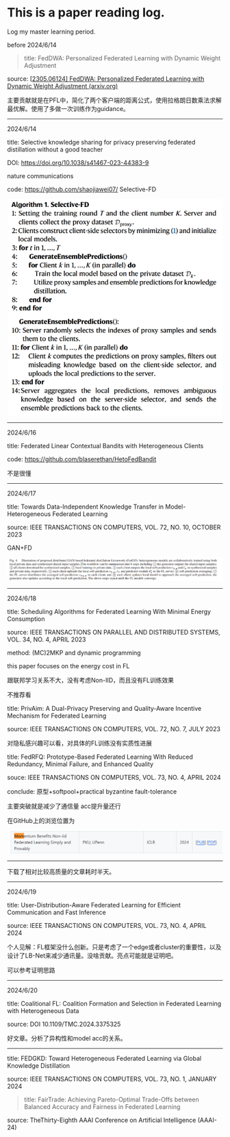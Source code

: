 # This is a paper reading log.

Log my master learning period.



before 2024/6/14

> title: FedDWA: Personalized Federated Learning with Dynamic Weight Adjustment

source: [[2305.06124\] FedDWA: Personalized Federated Learning with Dynamic Weight Adjustment (arxiv.org)](https://arxiv.org/abs/2305.06124)

主要贡献就是在PFL中，简化了两个客户端的距离公式，使用拉格朗日数乘法求解最优解。使用了多做一次训练作为guidance。



---



2024/6/14

title: Selective knowledge sharing for privacy preserving federated distillation without a good teacher  

DOI: https://doi.org/10.1038/s41467-023-44383-9  

nature communications

code: https://github.com/shaojiawei07/ Selective-FD  

![image-20240614230332731](img/image-20240614230332731.png)



***

2024/6/16

title: Federated Linear Contextual Bandits with Heterogeneous Clients  

code: https://github.com/blaserethan/HetoFedBandit

不是很懂



---

2024/6/17

title: Towards Data-Independent Knowledge Transfer in Model-Heterogeneous Federated Learning 

source: IEEE TRANSACTIONS ON COMPUTERS, VOL. 72, NO. 10, OCTOBER 2023  

GAN+FD

![image-20240617173920104](img/image-20240617173920104.png)



---



2024/6/18

title: Scheduling Algorithms for Federated Learning With Minimal Energy Consumption  

source: IEEE TRANSACTIONS ON PARALLEL AND DISTRIBUTED SYSTEMS, VOL. 34, NO. 4, APRIL 2023  

method: (MC)2MKP and dynamic programming

this paper focuses on the energy cost in FL

跟联邦学习关系不大，没有考虑Non-IID，而且没有FL训练效果 

不推荐看



title: PrivAim: A Dual-Privacy Preserving and Quality-Aware Incentive Mechanism for Federated Learning  

source: IEEE TRANSACTIONS ON COMPUTERS, VOL. 72, NO. 7, JULY 2023  

对隐私感兴趣可以看，对具体的FL训练没有实质性进展



title: FedRFQ: Prototype-Based Federated Learning With Reduced Redundancy, Minimal Failure, and Enhanced Quality  

souce: IEEE TRANSACTIONS ON COMPUTERS, VOL. 73, NO. 4, APRIL 2024  

conclude: 原型+softpool+practical byzantine fault-tolerance

主要突破就是减少了通信量 acc提升量还行



在GitHub上的浏览位置为

![image-20240618235637521](img/image-20240618235637521.png)

---



下载了相对比较高质量的文章耗时半天。

---



2024/6/19

title: User-Distribution-Aware Federated Learning for Efficient Communication and Fast Inference

source: IEEE TRANSACTIONS ON COMPUTERS, VOL. 73, NO. 4, APRIL 2024

个人见解：FL框架没什么创新。只是考虑了一个edge或者cluster的重要性，以及设计了LB-Net来减少通讯量。没啥贡献。亮点可能就是证明吧。

可以参考证明思路



---

2024/6/20



title: Coalitional FL: Coalition Formation and Selection in Federated Learning with Heterogeneous Data

source: DOI 10.1109/TMC.2024.3375325

好文章。分析了异构性和model acc的关系。



---



title: FEDGKD: Toward Heterogeneous Federated Learning via Global Knowledge Distillation

source: IEEE TRANSACTIONS ON COMPUTERS, VOL. 73, NO. 1, JANUARY 2024



> title: FairTrade: Achieving Pareto-Optimal Trade-Offs between Balanced Accuracy and Fairness in Federated Learning

source: TheThirty-Eighth AAAI Conference on Artificial Intelligence (AAAI-24)


